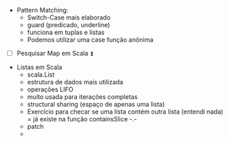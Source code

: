 - Pattern Matching: 
	- Switch-Case mais elaborado
	- guard (predicado, underline)
	- funciona em tuplas e listas
	- Podemos utilizar uma case função anônima

- [ ] Pesquisar Map em Scala ⏫

- Listas em Scala
	- scala.List
	- estrutura de dados mais utilizada
	- operações LIFO
	- muito usada para iterações completas
	- structural sharing (espaço de apenas uma lista)
	- Exercício para checar se uma lista contém outra lista (entendi nada) = já existe na função containsSlice -.-
	- patch
	- 
